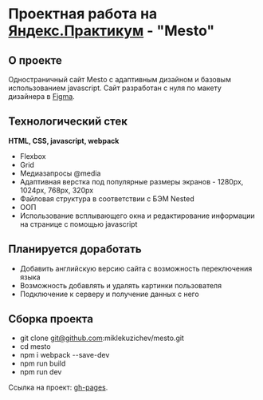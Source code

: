 # Проектная работа на [Яндекс.Практикум](https://practicum.yandex.ru/) - "Mesto"

## О проекте

Одностраничный сайт Mesto с адаптивным дизайном и базовым использованием javascript. Сайт разработан с нуля по макету дизайнера в [Figma](https://www.figma.com/file/2cn9N9jSkmxD84oJik7xL7/JavaScript.-Sprint-4?node-id=0-1&t=2Bgxcl2Ow6Crs8XN-0).

## Технологический стек

**HTML, CSS, javascript, webpack**

* Flexbox
* Grid
* Медиазапросы @media
* Адаптивная верстка под популярные размеры экранов - 1280px, 1024px, 768px, 320px
* Файловая структура в соответствии с БЭМ Nested
* ООП
* Использование всплывающего окна и редактирование информации на странице с помощью javascript

## Планируется доработать

* Добавить английскую версию сайта с возможность переключения языка
* Возможность добавлять и удалять картинки пользователя
* Подключение к серверу и получение данных с него

## Сборка проекта

* git clone git@github.com:miklekuzichev/mesto.git
* cd mesto
* npm i webpack --save-dev
* npm run build
* npm run dev

Ссылка на проект: [gh-pages](https://miklekuzichev.github.io/mesto/index.html).

